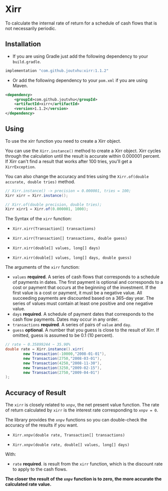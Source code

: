 # Xirr

To calculate the internal rate of return for a schedule of cash flows that is not necessarily periodic.

## Installation

- If you are using Gradle just add the following dependency to your `build.gradle`.

```groovy
implementation "com.github.joutvhu:xirr:1.1.2"
```

- Or add the following dependency to your `pom.xml` if you are using Maven.

```xml
<dependency>
    <groupId>com.github.joutvhu</groupId>
    <artifactId>xirr</artifactId>
    <version>1.1.2</version>
</dependency>
```

## Using

To use the xirr function you need to create a Xirr object.

You can use the `Xirr.instance()` method to create a Xirr object.
Xirr cycles through the calculation until the result is accurate within 0.000001 percent.
If Xirr can't find a result that works after 100 tries, you'll get a `XirrException`.

You can also change the accuracy and tries using the `Xirr.of(double accurate, double tries)` method.

```java
// Xirr.instance() -> precision = 0.000001, tries = 100;
Xirr xirr = Xirr.instance();

// Xirr.of(double precision, double tries);
Xirr xirr1 = Xirr.of(0.000001, 1000);
```

The Syntax of the `xirr` function:

- `Xirr.xirr(Transaction[] transactions)`

- `Xirr.xirr(Transaction[] transactions, double guess)`

- `Xirr.xirr(double[] values, long[] days)`

- `Xirr.xirr(double[] values, long[] days, double guess)`

The arguments of the `xirr` function:

- `values`       __required__. A series of cash flows that corresponds to a schedule of payments in dates. The first payment is optional and corresponds to a cost or payment that occurs at the beginning of the investment. If the first value is a cost or payment, it must be a negative value. All succeeding payments are discounted based on a 365-day year. The series of values must contain at least one positive and one negative value.
- `days`         __required__. A schedule of payment dates that corresponds to the cash flow payments. Dates may occur in any order.
- `transactions` __required__. A series of pairs of `value` and `day`.
- `guess`        __optional__. A number that you guess is close to the result of Xirr. If omitted, guess is assumed to be 0.1 (10 percent).

```java
// rate ~ 0.35899244 ~ 35.90%
double rate = Xirr.instance().xirr(
        new Transaction(-10000,"2008-01-01"),
        new Transaction(2750,"2008-03-01"),
        new Transaction(4250,"2008-11-30"),
        new Transaction(3250,"2009-02-15"),
        new Transaction(2750,"2009-04-01")
);
```

## Accuracy of Result

The `xirr` is closely related to `xnpv`, the net present value function. The rate of return calculated by `xirr` is the interest rate corresponding to `xnpv = 0`.

The library provides the `xnpv` functions so you can double-check the accuracy of the results if you want.

- `Xirr.xnpv(double rate, Transaction[] transactions)`

- `Xirr.xnpv(double rate, double[] values, long[] days)`

With:

- `rate`         __required__. is result from the `xirr` function, which is the discount rate to apply to the cash flows.

**The closer the result of the `xnpv` function is to zero, the more accurate the calculated rate value.**
